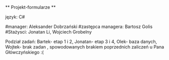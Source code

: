 ** Projekt-formularze **

język: C#

#manager: Aleksander Dobrzański
#zastępca managera: Bartosz Golis
#Stażysci: Jonatan Li, Wojciech Grobelny

Podział zadań:
Bartek- etap 1 i 2,
Jonatan- etap 3 i 4,
Olek- baza danych,
Wojtek- brak zadan , spowodowanych brakiem poprzednich zaliczeń  u Pana Główczyńskiego :(
